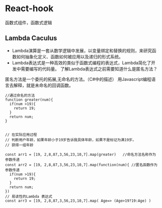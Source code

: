 # React-hook
函数式组件，函数式逻辑

## Lambda Caculus
- Lambda演算是一套从数学逻辑中发展，以变量绑定和替换的规则，来研究函数如何抽象化定义、函数如何被应用以及递归的形式系统。
- Lambda表达式是一种高效的类似于函数式编程的表达式，Lambda简化了开发中需要编写的代码量。
了解Lambda表达式之前需要知道什么是匿名方法？

匿名方法是一个委托的拓展,无命名的方法。（C#中的描述）
用Javascript编程语言去解释，就是未命名的回调函数。
```
//通过命名的方法
function greater(num){
  if(num >19){
    return 19;
  }
  return num;
}


// 在实际应用过程
// 判断用户年龄，如果年龄小于19岁告诉我具体年龄，如果不是标记为满19岁。
// 获得一组年龄

const arr1 = [19, 2,8,87,3,56,23,10,7].map(greater)   //命名方法名称作为参数传递
const arr2 = [19, 2,8,87,3,56,23,10,7].map(function(num){ //匿名函数作为参数传递
  if(num >19){
    return 19;
  }
  return num;
})
// 易读性的Lambda 表达式
const arr3 = [19, 2,8,87,3,56,23,10,7].map( Age=> (Age>19?19:Age) )
```
